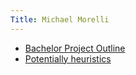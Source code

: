 ```yaml
---
Title: Michael Morelli
---
```



-  [Bachelor Project Outline](http://scg.unibe.ch/wiki/students/morelli/Bachelor_Project_Outline)
-  [Potentially heuristics](http://scg.unibe.ch/wiki/students/morelli/potentially_heuristics)
